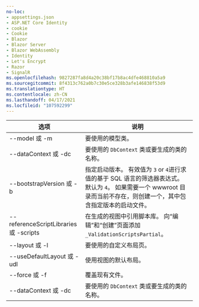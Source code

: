 ```yaml
---
no-loc:
- appsettings.json
- ASP.NET Core Identity
- cookie
- Cookie
- Blazor
- Blazor Server
- Blazor WebAssembly
- Identity
- Let's Encrypt
- Razor
- SignalR
ms.openlocfilehash: 9827287fa8d4a20c38bf17b8ac4dfe468810a5a9
ms.sourcegitcommit: 8f4313c762a0b7c30e5ce328b3afe146838f53d9
ms.translationtype: HT
ms.contentlocale: zh-CN
ms.lasthandoff: 04/17/2021
ms.locfileid: "107592299"
---
```

<!-- Options common to Razor Pages and Controller -->
| 选项               | 说明|
| ----------------- | ------------ |
| --model 或 -m  | 要使用的模型类。 |
| --dataContext 或 -dc  | 要使用的 `DbContext` 类或要生成的类的名称。 |
| --bootstrapVersion 或 -b  | 指定启动版本。 有效值为 `3` or `4`进行求值的基于 SQL 语言的筛选器表达式。 默认为 `4`。 如果需要一个 wwwroot 目录而当前不存在，则创建一个，其中包含指定版本的启动文件。 |
| --referenceScriptLibraries 或 -scripts |  在生成的视图中引用脚本库。 向“编辑”和“创建”页面添加 `_ValidationScriptsPartial`。 |
| --layout 或 -l | 要使用的自定义布局页。 |
| --useDefaultLayout 或 -udl | 使用视图的默认布局。 |
| --force 或 -f | 覆盖现有文件。 |
| --dataContext 或 -dc  | 要使用的 `DbContext` 类或要生成的类的名称。 |
